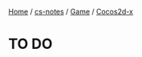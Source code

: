 [Home](https://mengxianbin.github.io) /
[cs-notes](https://mengxianbin.github.io/cs-notes/site) /
[Game](https://mengxianbin.github.io/cs-notes/site/Game) /
[Cocos2d-x](https://mengxianbin.github.io/cs-notes/site/Game/Cocos2d-x)

# TO DO

